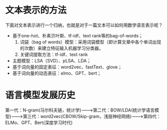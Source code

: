# 文本表示的方法
下面对文本表示进行一个归纳，也就是对于一篇文本可以如何用数学语言表示呢？
- 基于one-hot、朴素贝叶斯、tf-idf、text rank等的bag-of-words；
	1. 词袋（bag of words）模型：采用词袋模型（即计算文章中各个单词出现的次数）来建立特征输入机器学习分类器。
	1. 关键词提取方法：tf-idf、text rank
- 主题模型：LSA（SVD）、pLSA、LDA；
- 基于词向量的固定表征：word2vec、fastText、glove；
- 基于词向量的动态表征：elmo、GPT、bert；

# 语言模型发展历史
第一代：N-gram(马尔科夫链，统计学)--->第二代：BOW/LDA(统计学语言模型)--->第三代：word2vec(CBOW/Skip-gram，浅层神经网络)--->第四代：ELMo、GPT、Bert(深度学习时代)